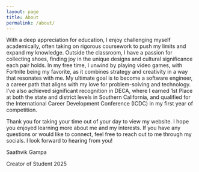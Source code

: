 ```yaml
---
layout: page
title: About
permalink: /about/
---
```


With a deep appreciation for education, I enjoy challenging myself academically, often taking on rigorous coursework to push my limits and expand my knowledge. Outside the classroom, I have a passion for collecting shoes, finding joy in the unique designs and cultural significance each pair holds. In my free time, I unwind by playing video games, with Fortnite being my favorite, as it combines strategy and creativity in a way that resonates with me. My ultimate goal is to become a software engineer, a career path that aligns with my love for problem-solving and technology. I’ve also achieved significant recognition in DECA, where I earned 1st Place at both the state and district levels in Southern California, and qualified for the International Career Development Conference (ICDC) in my first year of competition.


Thank you for taking your time out of your day to view my website. I hope you enjoyed learning more about me and my interests. If you have any questions or would like to connect, feel free to reach out to me through my socials. I look forward to hearing from you!

Saathvik Gampa


Creator of Student 2025
